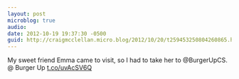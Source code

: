 ```yaml
---
layout: post
microblog: true
audio: 
date: 2012-10-19 19:37:30 -0500
guid: http://craigmcclellan.micro.blog/2012/10/20/t259453250804260865.html
---
```

My sweet friend Emma came to visit, so I had to take her to @BurgerUpCS.   @ Burger Up [t.co/uvAcSV6Q](http://t.co/uvAcSV6Q)
